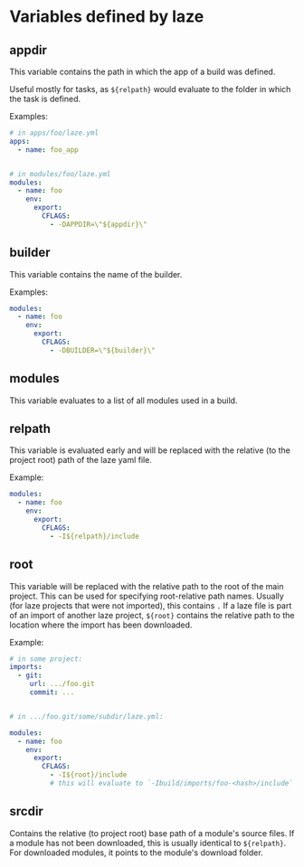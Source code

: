 # Variables defined by laze

## appdir

This variable contains the path in which the app of a build was defined.

Useful mostly for tasks, as `${relpath}` would evaluate to the folder in which
the task is defined.

Examples:

```yaml
# in apps/foo/laze.yml
apps:
  - name: foo_app


# in modules/foo/laze.yml
modules:
  - name: foo
    env:
      export:
        CFLAGS:
          - -DAPPDIR=\"${appdir}\"
```
## builder

This variable contains the name of the builder.

Examples:

```yaml
modules:
  - name: foo
    env:
      export:
        CFLAGS:
          - -DBUILDER=\"${builder}\"
```

## modules

This variable evaluates to a list of all modules used in a build.

## relpath

This variable is evaluated early and will be replaced with the relative (to the
project root) path of the laze yaml file.

Example:

```yaml
modules:
  - name: foo
    env:
      export:
        CFLAGS:
          - -I${relpath}/include
```

## root

This variable will be replaced with the relative path to the root of the main
project. This can be used for specifying root-relative path names.
Usually (for laze projects that were not imported), this contains `.`
If a laze file is part of an import of another laze project, `${root}` contains
the relative path to the location where the import has been downloaded.

Example:

```yaml
# in some project:
imports:
  - git:
     url: .../foo.git
     commit: ...


# in .../foo.git/some/subdir/laze.yml:

modules:
  - name: foo
    env:
      export:
        CFLAGS:
          - -I${root}/include
          # this will evaluate to `-Ibuild/imports/foo-<hash>/include`
```

## srcdir

Contains the relative (to project root) base path of a module's source files.
If a module has not been downloaded, this is usually identical to `${relpath}`.
For downloaded modules, it points to the module's download folder.

